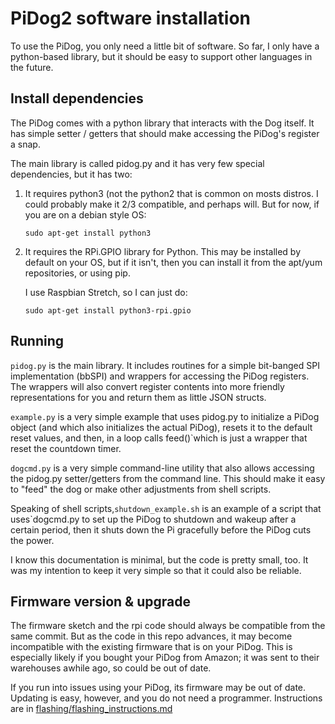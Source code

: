 # PiDog2 software installation

To use the PiDog, you only need a little bit of software. So far, I only have a python-based library, but it should be easy to support other languages in the future.

## Install dependencies

The PiDog comes with a python library that interacts  with the Dog itself. It has simple setter / getters that should make accessing the PiDog's register a snap.

The main library is called pidog.py and it has very few special dependencies, but it has two:

1. It requires python3 (not the python2 that is common on mosts distros. I could probably make it 2/3 compatible,
       and perhaps will. But for now, if you are on a debian style OS:

   `sudo apt-get install python3`

2. It requires the RPi.GPIO library for Python. This may be installed by default on your OS, but if it isn't, then you can install it from the apt/yum repositories, or using pip. 

    I use Raspbian Stretch, so I can just do:

    `sudo apt-get install python3-rpi.gpio`    

## Running


`pidog.py` is the main library. It includes routines for a simple bit-banged SPI implementation (bbSPI) and wrappers for 
accessing the PiDog registers. The wrappers will also convert register contents into more friendly representations for you
and return them as little JSON structs. 

`example.py` is a very simple example that uses pidog.py to initialize a PiDog object (and which also initializes the actual PiDog), resets it to the default reset values, and then,  in a loop calls feed()`which is just a wrapper that reset the countdown timer.

`dogcmd.py` is a very simple command-line utility that also allows accessing the pidog.py setter/getters from the command line. This should make it easy to "feed" the dog or make other adjustments from shell scripts.
   

Speaking of shell scripts,`shutdown_example.sh` is an example of a script that uses`dogcmd.py to set up the PiDog to shutdown and wakeup after a certain period, then it shuts down the Pi gracefully before the PiDog cuts the power.

I know this documentation is minimal, but the code is pretty small, too. It was my intention to keep it very simple so that it could also be reliable.

## Firmware version & upgrade

The firmware sketch and the rpi code should always be compatible from the same commit.  But as the code in this repo
advances, it may become incompatible with the existing firmware that is on your PiDog. This is especially likely if
you bought your PiDog from Amazon; it was sent to their warehouses awhile ago, so could be out of date.

If you run into issues using your PiDog, its firmware may be out of date. Updating is easy, however, and you do not
need a programmer. Instructions are in [flashing/flashing_instructions.md](./flashing/flashing_instructions.md)


